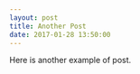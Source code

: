 ```yaml
---
layout: post
title: Another Post
date: 2017-01-28 13:50:00
---
```


Here is another example of post.